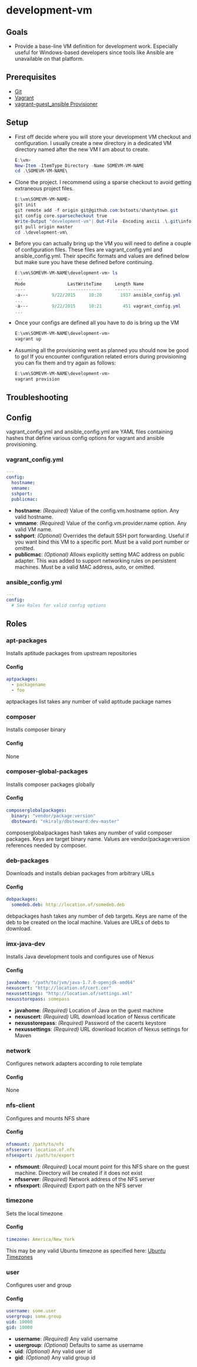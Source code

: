 # development-vm

## Goals
* Provide a base-line VM definition for development work.  Especially useful for 
  Windows-based developers since tools like Ansible are unavailable on that platform.

## Prerequisites 
* [Git](https://git-scm.com/)
* [Vagrant](https://www.vagrantup.com)
* [vagrant-guest_ansible Provisioner](https://github.com/vovimayhem/vagrant-guest_ansible)

## Setup
* First off decide where you will store your development VM checkout and configuration. 
  I usually create a new directory in a dedicated VM directory named after the new VM
  I am about to create.
  ```powershell
  E:\vm> 
  New-Item -ItemType Directory -Name SOMEVM-VM-NAME
  cd .\SOMEVM-VM-NAME\
  ```

* Clone the project.  I recommend using a sparse checkout to avoid getting 
  extraneous project files.
  ```powershell
  E:\vm\SOMEVM-VM-NAME>
  git init
  git remote add -f origin git@github.com:bstoots/shantytown.git
  git config core.sparsecheckout true
  Write-Output "development-vm"| Out-File -Encoding ascii .\.git\info\sparse-checkout
  git pull origin master
  cd .\development-vm\
  ```

* Before you can actually bring up the VM you will need to define a couple of configuration
  files.  These files are vagrant_config.yml and ansible_config.yml.  Their specific
  formats and values are defined below but make sure you have these defined before continuing.
  ```powershell
  E:\vm\SOMEVM-VM-NAME\development-vm> ls
  ...
  Mode                LastWriteTime     Length Name
  ----                -------------     ------ ----
  -a---         9/22/2015     10:20       1937 ansible_config.yml
  ...
  -a---         9/22/2015     10:21        451 vagrant_config.yml
  ...
  ```

* Once your configs are defined all you have to do is bring up the VM
  ```powershell
  E:\vm\SOMEVM-VM-NAME\development-vm>
  vagrant up
  ```

* Assuming all the provisioning went as planned you should now be good to go!  If 
  you encounter configuration related errors during provisioning you can fix them and 
  try again as follows:
  ```powershell
  E:\vm\SOMEVM-VM-NAME\development-vm>
  vagrant provision
  ```

## Troubleshooting

## Config
vagrant_config.yml and ansible_config.yml are YAML files containing hashes that define
various config options for vagrant and ansible provisioning.

### vagrant_config.yml
```yaml
---
config:
  hostname: 
  vmname: 
  sshport: 
  publicmac: 
```

* **hostname**: _(Required)_ Value of the config.vm.hostname option.  Any valid hostname.
* **vmname**: _(Required)_ Value of the config.vm.provider.name option.  Any valid VM name.
* **sshport**: _(Optional)_ Overrides the default SSH port forwarding.  Useful if you want
  bind this VM to a specific port.  Must be a valid port number or omitted.
* **publicmac**: _(Optional)_ Allows explicitly setting MAC address on public adapter.
  This was added to support networking rules on persistent machines.  Must be a valid MAC
  address, auto, or omitted.

### ansible_config.yml
```yaml
---
config:
  # See Roles for valid config options
```

## Roles

### apt-packages
Installs aptitude packages from upstream repositories
#### Config
```yaml
aptpackages:
  - packagename
  - foo
```
aptpackages list takes any number of valid aptitude package names

### composer
Installs composer binary
#### Config
None

### composer-global-packages
Installs composer packages globally
#### Config
```yaml
composerglobalpackages:
  binary: "vendor/package:version"
  dbsteward: "nkiraly/dbsteward:dev-master"
```
composerglobalpackages hash takes any number of valid composer packages.  Keys are
target binary name.  Values are vendor/package:version references needed by composer.

### deb-packages
Downloads and installs debian packages from arbitrary URLs
#### Config
```yaml
debpackages:
  somedeb.deb: http://location.of/somedeb.deb
```
debpackages hash takes any number of deb targets.  Keys are name of the deb to be 
created on the local machine.  Values are URLs of debs to download.

### imx-java-dev
Installs Java development tools and configures use of Nexus
#### Config
```yaml
javahome: "/path/to/jvm/java-1.7.0-openjdk-amd64"
nexuscert: "http://location.of/cert.cer"
nexussettings: "http://location.of/settings.xml"
nexusstorepass: somepass
```

* **javahome**: _(Required)_ Location of Java on the guest machine
* **nexuscert**: _(Required)_ URL download location of Nexus certificate
* **nexusstorepass**: _(Required)_ Password of the cacerts keystore
* **nexussettings**: _(Required)_ URL download location of Nexus settings for Maven

### network
Configures network adapters according to role template
#### Config
None

### nfs-client
Configures and mounts NFS share
#### Config
```yaml
nfsmount: /path/to/nfs
nfsserver: location.of.nfs
nfsexport: /path/to/export
```

* **nfsmount**: _(Required)_ Local mount point for this NFS share on the guest machine. 
  Directory will be created if it does not exist
* **nfsserver**: _(Required)_ Network address of the NFS server
* **nfsexport**: _(Required)_ Export path on the NFS server

### timezone
Sets the local timezone
#### Config
```yaml
timezone: America/New_York
```

This may be any valid Ubuntu timezone as specified here: [Ubuntu Timezones](http%3A%2F%2Fmanpages.ubuntu.com%2Fmanpages%2Fsaucy%2Fman3%2FDateTime%3A%3ATimeZone%3A%3ACatalog.3pm.html)

### user
Configures user and group
#### Config
```yaml
username: some.user
usergroup: some.group
uid: 10000
gid: 10000
```

* **username**: _(Required)_ Any valid username
* **usergroup**: _(Optional)_ Defaults to same as username
* **uid**: _(Optional)_ Any valid user id
* **gid**: _(Optional)_ Any valid group id

